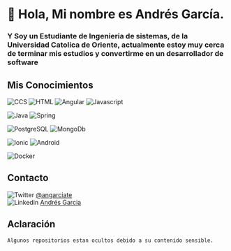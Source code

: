 # 👋 Hola, Mi nombre es Andrés García.
### Y Soy un Estudiante de Ingenieria de sistemas, de la Universidad Catolica de Oriente, actualmente estoy muy cerca de terminar mis estudios y convertirme en un desarrollador de software

## Mis Conocimientos

![CCS](https://img.shields.io/badge/CSS-06aed5?&style=for-the-badge&logo=css3&logoColor=white) ![HTML](https://img.shields.io/badge/HTML-fc440f?style=for-the-badge&logo=html5&logoColor=white) ![Angular](https://img.shields.io/badge/Angular-DD0031?style=for-the-badge&logo=angular&logoColor=white) ![Javascript](https://img.shields.io/badge/JavaScript-323330?style=for-the-badge&logo=javascript&logoColor=F7DF1E)</br>

![Java](https://img.shields.io/badge/Java-ED8B00?style=for-the-badge&logo=java&logoColor=black)  ![Spring](https://img.shields.io/badge/Spring-6DB33F?style=for-the-badge&logo=spring&logoColor=white) </br>

![PostgreSQL](https://img.shields.io/badge/PostgreSQL-316192?style=for-the-badge&logo=postgresql&logoColor=white)  ![MongoDb](https://img.shields.io/badge/MongoDB-4EA94B?style=for-the-badge&logo=mongodb&logoColor=white)</br>

![Ionic](https://img.shields.io/badge/Ionic-3498DB?style=for-the-badge&logo=Ionic&logoColor=white) ![Android](https://img.shields.io/badge/Android-3DDC84?style=for-the-badge&logo=android&logoColor=white)</br>

![Docker](https://img.shields.io/badge/Docker-2CA5E0?style=for-the-badge&logo=docker&logoColor=white)</br>

## Contacto

![Twitter](https://img.shields.io/badge/Twitter-1DA1F2?style=for-the-badge&logo=twitter&logoColor=white) 
[@angarciate](https://twitter.com/angarciate)
</br>
![Linkedin](https://img.shields.io/badge/LinkedIn-0077B5?style=for-the-badge&logo=linkedin&logoColor=white)
[Andrés Garcia](https://www.linkedin.com/in/angarciate/)

## Aclaración
```
Algunos repositorios estan ocultos debido a su contenido sensible.
```
